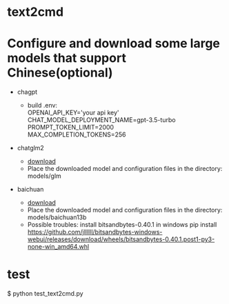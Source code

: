 # text2cmd

# Configure and download some large models that support Chinese(optional)

* chagpt
  
  * build .env:  
  OPENAI_API_KEY='your api key'  
  CHAT_MODEL_DEPLOYMENT_NAME=gpt-3.5-turbo  
  PROMPT_TOKEN_LIMIT=2000  
  MAX_COMPLETION_TOKENS=256

* chatglm2
  
  * [download](https://huggingface.co/THUDM/chatglm2-6b)
  *  Place the downloaded model and configuration files in the directory: models/glm
 
* baichuan

  * [download](https://huggingface.co/baichuan-inc/Baichuan2-13B-Chat-4bits)
  * Place the downloaded model and configuration files in the directory: models/baichuan13b
  * Possible troubles: install bitsandbytes-0.40.1 in windows
         pip install https://github.com/jllllll/bitsandbytes-windows-webui/releases/download/wheels/bitsandbytes-0.40.1.post1-py3-none-win_amd64.whl

# test

$ python test_text2cmd.py
  
